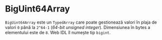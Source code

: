 # BigUint64Array

`BigUint64Array` este un `TypedArray` care poate gestionează valori în plaja de valori `0` până la `2^64-1` (*64-bit unsigned integer*). Dimensiunea în bytes a elementului este de `8`. Web IDL îl numește tip `bigint`.
